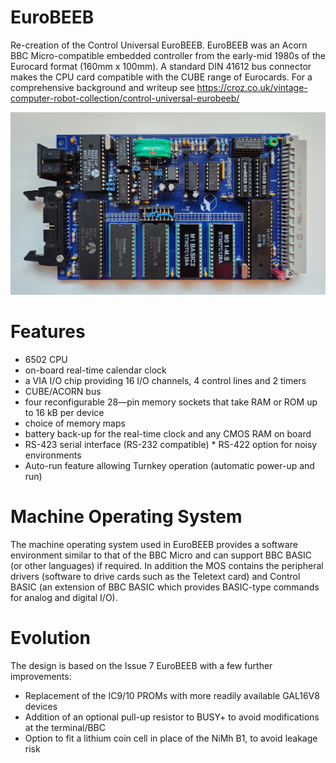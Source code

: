 # EuroBEEB
Re-creation of the Control Universal EuroBEEB. EuroBEEB was an Acorn BBC Micro-compatible embedded controller from the early-mid 1980s of the Eurocard format (160mm x 100mm). A standard DIN 41612 bus connector makes the CPU card compatible with the CUBE range of Eurocards.  For a comprehensive background and writeup see https://croz.co.uk/vintage-computer-robot-collection/control-universal-eurobeeb/

![Finished populated EuroBEEB.jpg](https://github.com/croz-tech/EuroBEEB/blob/main/Finished%20populated%20EuroBEEB.jpg)

# Features
* 6502 CPU
* on-board real-time calendar clock
* a VIA I/O chip providing 16 I/O channels,
4 control lines and 2 timers
* CUBE/ACORN bus
* four reconfigurable 28—pin memory sockets that take RAM or ROM up to 16 kB per device
* choice of memory maps
* battery back-up for the real-time clock and any CMOS RAM on board
* RS-423 serial interface (RS-232 compatible) * RS-422 option for noisy environments
* Auto-run feature allowing Turnkey operation (automatic power-up and run)

# Machine Operating System
The machine operating system used in EuroBEEB provides a software environment similar to that of the BBC Micro and can support BBC BASIC (or other languages) if required. In addition the MOS contains the peripheral drivers (software to drive cards such as the Teletext card) and Control BASIC (an extension of BBC BASIC which provides BASIC-type commands for analog and digital I/O). 

# Evolution
The design is based on the Issue 7 EuroBEEB with a few further improvements:
* Replacement of the IC9/10 PROMs with more readily available GAL16V8 devices
* Addition of an optional pull-up resistor to BUSY+ to avoid modifications at the terminal/BBC
* Option to fit a lithium coin cell in place of the NiMh B1, to avoid leakage risk
